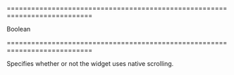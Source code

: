 ===========================================================================
<!--type-->Boolean<!--/type-->
===========================================================================

<!--shortDescription-->
Specifies whether or not the widget uses native scrolling.
<!--/shortDescription-->

<!--fullDescription-->

<!--/fullDescription-->
